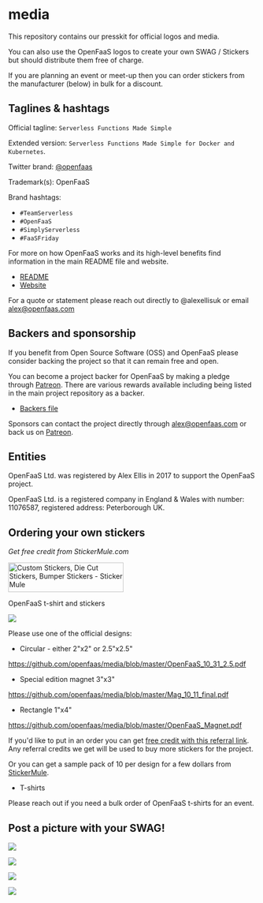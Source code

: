 # media

This repository contains our presskit for official logos and media.

You can also use the OpenFaaS logos to create your own SWAG / Stickers but should distribute them free of charge.

If you are planning an event or meet-up then you can order stickers from the manufacturer (below) in bulk for a discount.

## Taglines & hashtags

Official tagline: `Serverless Functions Made Simple`

Extended version: `Serverless Functions Made Simple for Docker and Kubernetes`.

Twitter brand: [@openfaas](https://twitter.com/openfaas)

Trademark(s): OpenFaaS

Brand hashtags:

* `#TeamServerless`
* `#OpenFaaS`
* `#SimplyServerless`
* `#FaaSFriday`

For more on how OpenFaaS works and its high-level benefits find information in the main README file and website.

* [README](https://github.com/openfaas/faas)
* [Website](https://www.openfaas.com)

For a quote or statement please reach out directly to @alexellisuk or email alex@openfaas.com

## Backers and sponsorship

If you benefit from Open Source Software (OSS) and OpenFaaS please consider backing the project so that it can remain free and open.

You can become a project backer for OpenFaaS by making a pledge through [Patreon](https://www.patreon.com/alexellis). There are various rewards available including being listed in the main project repository as a backer.

* [Backers file](https://github.com/openfaas/faas/blob/master/BACKERS.md)

Sponsors can contact the project directly through alex@openfaas.com or back us on [Patreon](https://www.patreon.com/alexellis).

## Entities

OpenFaaS Ltd. was registered by Alex Ellis in 2017 to support the OpenFaaS project.

OpenFaaS Ltd. is a registered company in England & Wales with number: 11076587, registered address: Peterborough UK.

## Ordering your own stickers

*Get free credit from StickerMule.com*

<a href="https://www.stickermule.com/uk/unlock?ref_id=5304980701">
  <img alt="Custom Stickers, Die Cut Stickers, Bumper Stickers - Sticker Mule" border="0" height="60" src="https://d3g919u5f14ld1.cloudfront.net/assets/images/stores/sticker_mule/banners/small-90e5f24277.jpg" width="234" />
</a>

OpenFaaS t-shirt and stickers

![](https://pbs.twimg.com/media/DJdsYn5UQAAB4Rm.jpg)

Please use one of the official designs:

* Circular - either 2"x2" or 2.5"x2.5"

https://github.com/openfaas/media/blob/master/OpenFaaS_10_31_2.5.pdf

* Special edition magnet 3"x3"

https://github.com/openfaas/media/blob/master/Mag_10_11_final.pdf

* Rectangle 1"x4"

https://github.com/openfaas/media/blob/master/OpenFaaS_Magnet.pdf

If you'd like to put in an order you can get [free credit with this referral link](https://www.stickermule.com/uk/unlock?ref_id=5304980701). Any referral credits we get will be used to buy more stickers for the project.

Or you can get a sample pack of 10 per design for a few dollars from [StickerMule](https://www.stickermule.com/samples/stickers).

* T-shirts

Please reach out if you need a bulk order of OpenFaaS t-shirts for an event.

## Post a picture with your SWAG!

![](https://pbs.twimg.com/media/DQZwPH8U8AAzjNd.jpg)

![](https://pbs.twimg.com/media/DOJS4BhW4AU9uph.jpg)

![](https://pbs.twimg.com/media/DQUgLSrVoAAWp0p.jpg)

![](https://pbs.twimg.com/media/DJaLlkJXgAEN-af.jpg)
